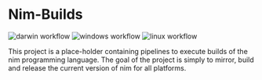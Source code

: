 # Nim-Builds

![darwin workflow](https://github.com/DHUNTE/NimBuilds/actions/workflows/macos.yml/badge.svg)
![windows workflow](https://github.com/DHUNTE/NimBuilds/actions/workflows/windows.yml/badge.svg)
![linux workflow](https://github.com/DHUNTE/NimBuilds/actions/workflows/ubuntu.yml/badge.svg)

This project is a place-holder containing pipelines to execute builds of the nim programming language. 
The goal of the project is simply to mirror, build and release the current version of nim for all platforms.
